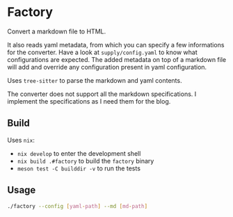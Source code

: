 # Factory

Convert a markdown file to HTML.

It also reads yaml metadata, from which you can specify a few informations for the converter. Have a
look at `supply/config.yaml` to know what configurations are expected. The added metadata on top of
a markdown file will add and override any configuration present in yaml configuration.

Uses `tree-sitter` to parse the markdown and yaml contents.

The converter does not support all the markdown specifications. I implement the specifications as I
need them for the blog.

## Build

Uses `nix`:

- `nix develop` to enter the development shell
- `nix build .#factory` to build the `factory` binary
- `meson test -C builddir -v` to run the tests

## Usage

```sh
./factory --config [yaml-path] --md [md-path]
```
